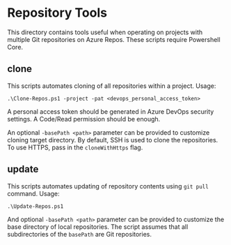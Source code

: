 # Repository Tools
This directory contains tools useful when operating on projects with multiple Git repositories on Azure Repos.
These scripts require Powershell Core.

## clone
This scripts automates cloning of all repositories within a project. Usage:

`.\Clone-Repos.ps1 -project -pat <devops_personal_access_token>`

A personal access token should be generated in Azure DevOps security settings. A Code/Read permission should be enough.

An optional `-basePath <path>` parameter can be provided to customize cloning target directory.
By default, SSH is used to clone the repositories. To use HTTPS, pass in the `cloneWithHttps` flag.

## update
This scripts automates updating of repository contents using `git pull` command. Usage:

`.\Update-Repos.ps1`

And optional `-basePath <path>` parameter can be provided to customize the base directory of local repositories. The script assumes that all subdirectories of the `basePath` are Git repositories.